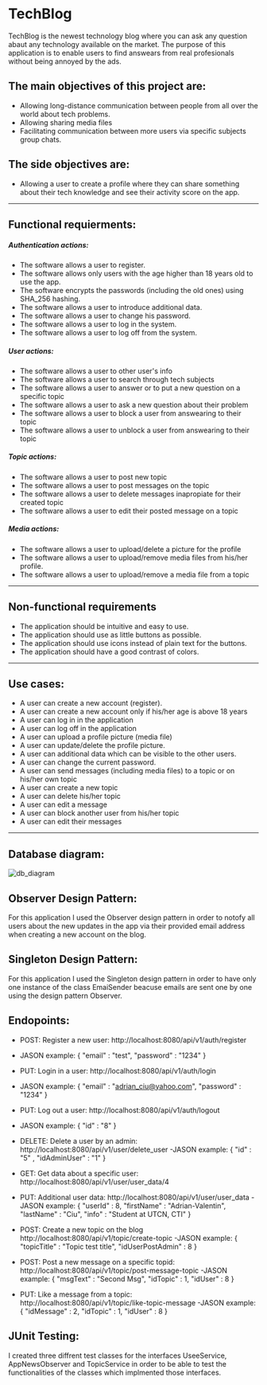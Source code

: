 # TechBlog

TechBlog is the newest technology blog where you can ask any question abaut any technology available on the market.
The purpose of this application is to enable users to find answears from real profesionals without being annoyed by the ads.

## The main objectives of this project are:
- Allowing long-distance communication between people from all over the world about tech problems.
- Allowing sharing media files
- Facilitating communication between more users via specific subjects group chats.

## The side objectives are:
- Allowing a user to create a profile where they can share something about their tech knowledge and see their activity score on the app.

---
## Functional requierments:
#####  Authentication actions:
- The software allows a user to register.
- The software allows only users with the age higher than 18 years old to use the app.
- The software encrypts the passwords (including the old ones) using SHA_256 hashing.
- The software allows a user to introduce additional data.
- The software allows a user to change his password.
- The software allows a user to log in the system.
- The software allows a user to log off from the system.

#####  User actions:
- The software allows a user to other user's info
- The software allows a user to search through tech subjects
- The software allows a user to answer or to put a new question on a specific topic
- The software allows a user to ask a new question about their problem
- The software allows a user to block a user from answearing to their topic
- The software allows a user to unblock a user from answearing to their topic
 

##### Topic actions:
- The software allows a user to post new topic
- The software allows a user to post messages on the topic
- The software allows a user to delete messages inapropiate for their created topic
- The software allows a user to edit their posted message on a topic

##### Media actions:
- The software allows a user to upload/delete a picture for the profile
- The software allows a user to upload/remove media files from his/her profile.
- The software allows a user to upload/remove a media file from a topic

---
##  Non-functional requirements
- The application should be intuitive and easy to use.
- The application should use as little buttons as possible.
- The application should use icons instead of plain text for the buttons.
- The application should have a good contrast of colors.


---
## Use cases:
- A user can create a new account (register).
- A user can create a new account only if his/her age is above 18 years
- A user can log in in the application
- A user can log off in the application
- A user can upload a profile picture (media file)
- A user can update/delete the profile picture.
- A user can additional data which can be visible to the other users.
- A user can change the current password.
- A user can send messages (including media files) to a topic or on his/her own topic
- A user can create a new topic
- A user can delete his/her topic
- A user can edit a message
- A user can block another user from his/her topic
- A user can edit their messages
---

## Database diagram:


![db_diagram](https://user-images.githubusercontent.com/111737211/225292495-4d65691f-2215-4c26-8fda-3304a194a285.svg)


## Observer Design Pattern:
For this application I used the Observer design pattern in order to notofy all users about the new updates in the app via their provided email address when creating a new account on the blog.

## Singleton Design Pattern:
For this application I used the Singleton design pattern in order to have only one instance of the class EmaiSender beacuse emails are sent one by one using the design pattern Observer.

## Endopoints:
- POST: Register a new user:
http://localhost:8080/api/v1/auth/register
- JASON example:
{
    "email" : "test",
    "password" : "1234" 
}

- PUT: Login in a user:
http://localhost:8080/api/v1/auth/login
- JASON example:
{
    "email" : "adrian_ciu@yahoo.com",
    "password" : "1234" 
}

- PUT: Log out a user:
http://localhost:8080/api/v1/auth/logout
- JASON example:
{
    "id" : "8" 
}

- DELETE: Delete a user by an admin:
http://localhost:8080/api/v1/user/delete_user
-JASON example:
{
    "id" : "5" ,
    "idAdminUser" : "1" 
}

- GET: Get data about a specific user:
http://localhost:8080/api/v1/user/user_data/4

- PUT: Additional user data:
http://localhost:8080/api/v1/user/user_data
-JASON example:
{
    "userId" : 8,
    "firstName" : "Adrian-Valentin",
    "lastName" : "Ciu",
    "info" : "Student at UTCN, CTI"
}

- POST: Create a new topic on the blog
http://localhost:8080/api/v1/topic/create-topic
-JASON example:
{
    "topicTitle" : "Topic test title",
    "idUserPostAdmin" : 8
}

- POST: Post a new message on a specific topid:
http://localhost:8080/api/v1/topic/post-message-topic
-JASON example:
{
    "msgText" : "Second Msg",
    "idTopic" : 1,
    "idUser" : 8
}

- PUT: Like a message from a topic:
http://localhost:8080/api/v1/topic/like-topic-message
-JASON example:
{
    "idMessage" : 2, 
    "idTopic" : 1,
    "idUser" : 8
}

## JUnit Testing:
I created three diffrent test classes for the interfaces UseeService, AppNewsObserver and TopicService in order to be able to test the functionalities of the classes which implmented those interfaces.
